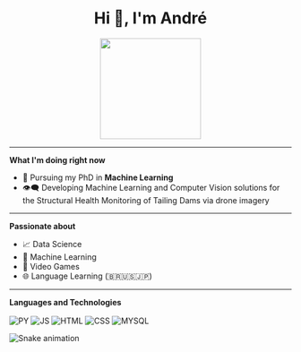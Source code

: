 <h1 align="center">Hi 👋, I'm André</h1>

<div align="center">
  <a href="https://github.com/andrematte">
   <img height="180em" src="https://github-readme-stats.vercel.app/api?username=andrematte&show_icons=true&theme=default&include_all_commits=true&count_private=true"/>
 <!--   <img height="180em" src="https://github-readme-stats.vercel.app/api/top-langs/?username=andrematte&layout=compact&langs_count=8&theme=dracula&hide=jupyter%20notebook"/> --> 
   </a>
</div>
 
***
**What I'm doing right now**
- 🔭 Pursuing my PhD in **Machine Learning**
- 👁‍🗨 Developing Machine Learning and Computer Vision solutions for the Structural Health Monitoring of Tailing Dams via drone imagery

***
**Passionate about**
- 📈 Data Science
- 🤖 Machine Learning
- 👾 Video Games
- 🌐 Language Learning (🇧🇷🇺🇸🇯🇵)

***
**Languages and Technologies**

<div style="display: inline_block">
 <img align="center" alt="PY" src="https://img.shields.io/badge/Python-14354C?style=for-the-badge&logo=python&logoColor=white"> 
 <img align="center" alt="JS" src="https://img.shields.io/badge/JavaScript-F7DF1E?style=for-the-badge&logo=javascript&logoColor=black">
 <img align="center" alt="HTML" src="https://img.shields.io/badge/HTML5-E34F26?style=for-the-badge&logo=html5&logoColor=white">
 <img align="center" alt="CSS" src="https://img.shields.io/badge/CSS3-1572B6?style=for-the-badge&logo=css3&logoColor=white">
 <img align="center" alt="MYSQL" src="https://img.shields.io/badge/MySQL-14354C?style=for-the-badge&logo=mysql&logoColor=white">
  
</div>

![Snake animation](https://github.com/andrematte/andrematte/blob/output/github-contribution-grid-snake.svg)
